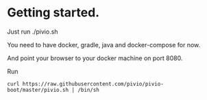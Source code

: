 # Getting started.

Just run ./pivio.sh

You need to have docker, gradle, java and docker-compose for now.

And point your browser to your docker machine on port 8080.

Run

```
curl https://raw.githubusercontent.com/pivio/pivio-boot/master/pivio.sh | /bin/sh
```


